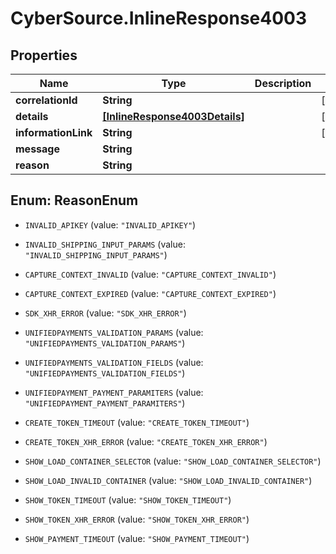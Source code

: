 # CyberSource.InlineResponse4003

## Properties
Name | Type | Description | Notes
------------ | ------------- | ------------- | -------------
**correlationId** | **String** |  | [optional] 
**details** | [**[InlineResponse4003Details]**](InlineResponse4003Details.md) |  | [optional] 
**informationLink** | **String** |  | [optional] 
**message** | **String** |  | 
**reason** | **String** |  | 


<a name="ReasonEnum"></a>
## Enum: ReasonEnum


* `INVALID_APIKEY` (value: `"INVALID_APIKEY"`)

* `INVALID_SHIPPING_INPUT_PARAMS` (value: `"INVALID_SHIPPING_INPUT_PARAMS"`)

* `CAPTURE_CONTEXT_INVALID` (value: `"CAPTURE_CONTEXT_INVALID"`)

* `CAPTURE_CONTEXT_EXPIRED` (value: `"CAPTURE_CONTEXT_EXPIRED"`)

* `SDK_XHR_ERROR` (value: `"SDK_XHR_ERROR"`)

* `UNIFIEDPAYMENTS_VALIDATION_PARAMS` (value: `"UNIFIEDPAYMENTS_VALIDATION_PARAMS"`)

* `UNIFIEDPAYMENTS_VALIDATION_FIELDS` (value: `"UNIFIEDPAYMENTS_VALIDATION_FIELDS"`)

* `UNIFIEDPAYMENT_PAYMENT_PARAMITERS` (value: `"UNIFIEDPAYMENT_PAYMENT_PARAMITERS"`)

* `CREATE_TOKEN_TIMEOUT` (value: `"CREATE_TOKEN_TIMEOUT"`)

* `CREATE_TOKEN_XHR_ERROR` (value: `"CREATE_TOKEN_XHR_ERROR"`)

* `SHOW_LOAD_CONTAINER_SELECTOR` (value: `"SHOW_LOAD_CONTAINER_SELECTOR"`)

* `SHOW_LOAD_INVALID_CONTAINER` (value: `"SHOW_LOAD_INVALID_CONTAINER"`)

* `SHOW_TOKEN_TIMEOUT` (value: `"SHOW_TOKEN_TIMEOUT"`)

* `SHOW_TOKEN_XHR_ERROR` (value: `"SHOW_TOKEN_XHR_ERROR"`)

* `SHOW_PAYMENT_TIMEOUT` (value: `"SHOW_PAYMENT_TIMEOUT"`)




